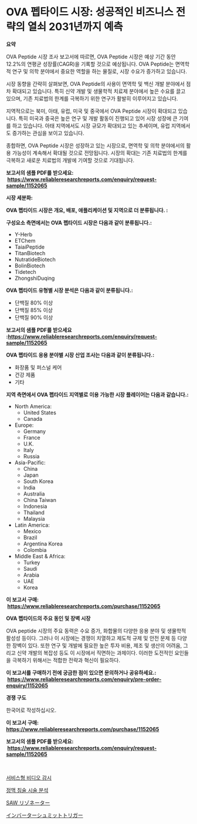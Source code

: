 <p><h1>OVA 펩타이드 시장: 성공적인 비즈니스 전략의 열쇠 2031년까지 예측</h1></p><p><strong>요약</strong></p>
<p><p>OVA Peptide 시장 조사 보고서에 따르면, OVA Peptide 시장은 예상 기간 동안 12.2%의 연평균 성장률(CAGR)을 기록할 것으로 예상됩니다. OVA Peptide는 면역학적 연구 및 의학 분야에서 중요한 역할을 하는 물질로, 시장 수요가 증가하고 있습니다.</p><p>시장 동향을 간략히 살펴보면, OVA Peptide의 사용이 면역학 및 백신 개발 분야에서 점차 확대되고 있습니다. 특히 신약 개발 및 생물학적 치료제 분야에서 높은 수요를 끌고 있으며, 기존 치료법의 한계를 극복하기 위한 연구가 활발히 이루어지고 있습니다.</p><p>지역적으로는 북미, 아태, 유럽, 미국 및 중국에서 OVA Peptide 시장이 확대되고 있습니다. 특히 미국과 중국은 높은 연구 및 개발 활동이 진행되고 있어 시장 성장에 큰 기여를 하고 있습니다. 아태 지역에서도 시장 규모가 확대되고 있는 추세이며, 유럽 지역에서도 증가하는 관심을 보이고 있습니다.</p><p>종합하면, OVA Peptide 시장은 성장하고 있는 시장으로, 면역학 및 의학 분야에서의 활용 가능성이 계속해서 확대될 것으로 전망됩니다. 시장의 확대는 기존 치료법의 한계를 극복하고 새로운 치료법의 개발에 기여할 것으로 기대됩니다.</p></p>
<p><strong>보고서의 샘플 PDF를 받으세요: &nbsp;<a href="https://www.reliableresearchreports.com/enquiry/request-sample/1152065">https://www.reliableresearchreports.com/enquiry/request-sample/1152065</a></strong></p>
<p><strong>시장 세분화:</strong></p>
<p><strong> OVA 펩타이드 시장은 개요, 배포, 애플리케이션 및 지역으로 더 분류됩니다. :</strong></p>
<p><strong>구성요소 측면에서는 OVA 펩타이드 시장은 다음과 같이 분류됩니다.:</strong></p>
<p><ul><li>Y-Herb</li><li>ETChem</li><li>TaiaiPeptide</li><li>TitanBiotech</li><li>NutratideBiotech</li><li>BolinBiotech</li><li>Tidetech</li><li>ZhongshiDuqing</li></ul></p>
<p><strong> OVA 펩타이드 유형별 시장 분석은 다음과 같이 분류됩니다.:</strong></p>
<p><ul><li>단백질 80% 이상</li><li>단백질 85% 이상</li><li>단백질 90% 이상</li></ul></p>
<p><strong>보고서의 샘플 PDF를 받으세요 :<a href="https://www.reliableresearchreports.com/enquiry/request-sample/1152065">https://www.reliableresearchreports.com/enquiry/request-sample/1152065</a></strong></p>
<p><strong> OVA 펩타이드 응용 분야별 시장 산업 조사는 다음과 같이 분류됩니다.:</strong></p>
<p><ul><li>화장품 및 퍼스널 케어</li><li>건강 제품</li><li>기타</li></ul></p>
<p><strong>지역 측면에서 OVA 펩타이드 지역별로 이용 가능한 시장 플레이어는 다음과 같습니다.:</strong></p>
<p><ul>
    <li>
        North America:
        <ul>
            <li>United States</li>
            <li>Canada</li>
        </ul>
    </li>
    <li>
        Europe:
        <ul>
            <li>Germany</li>
            <li>France</li>
            <li>U.K.</li>
            <li>Italy</li>
            <li>Russia</li>
        </ul>
    </li>
    <li>
        Asia-Pacific:
        <ul>
            <li>China</li>
            <li>Japan</li>
            <li>South Korea</li>
            <li>India</li>
            <li>Australia</li>
            <li>China Taiwan</li>
            <li>Indonesia</li>
            <li>Thailand</li>
            <li>Malaysia</li>
        </ul>
    </li>
    <li>
        Latin America:
        <ul>
            <li>Mexico</li>
            <li>Brazil</li>
            <li>Argentina Korea</li>
            <li>Colombia</li>
        </ul>
    </li>
    <li>
        Middle East & Africa:
        <ul>
            <li>Turkey</li>
            <li>Saudi</li>
            <li>Arabia</li>
            <li>UAE</li>
            <li>Korea</li>
        </ul>
    </li>
    </ul></p>
<p><strong>이 보고서 구매: &nbsp;<a href="https://www.reliableresearchreports.com/purchase/1152065">https://www.reliableresearchreports.com/purchase/1152065</a></strong></p>
<p><strong>OVA 펩타이드의 주요 동인 및 장벽 시장</strong></p>
<p><p>OVA peptide 시장의 주요 동력은 수요 증가, 화합물의 다양한 응용 분야 및 생물학적 활성성 등이다. 그러나 이 시장에는 경쟁이 치열하고 제도적 규제 및 안전 문제 등 다양한 장벽이 있다. 또한 연구 및 개발에 필요한 높은 투자 비용, 제조 및 생산의 어려움, 그리고 신약 개발의 복잡성 등도 이 시장에서 직면하는 과제이다. 이러한 도전적인 요인들을 극복하기 위해서는 적합한 전략과 혁신이 필요하다.</p></p>
<p><strong>이 보고서를 구매하기 전에 궁금한 점이 있으면 문의하거나 공유하세요.: &nbsp;<a href="https://www.reliableresearchreports.com/enquiry/pre-order-enquiry/1152065">https://www.reliableresearchreports.com/enquiry/pre-order-enquiry/1152065</a></strong></p>
<p><strong>경쟁 구도</strong></p>
<p><p>한국어로 작성하십시오.</p></p>
<p><strong>이 보고서 구매: &nbsp; <a href="https://www.reliableresearchreports.com/purchase/1152065">https://www.reliableresearchreports.com/purchase/1152065</a></strong></p>
<p><strong>보고서의 샘플 PDF를 받으세요: &nbsp;<a href="https://www.reliableresearchreports.com/enquiry/request-sample/1152065">https://www.reliableresearchreports.com/enquiry/request-sample/1152065</a></strong><strong></strong></p>
<p>&nbsp;</p>
<p><p><a href="https://medium.com/@jackiefauhey9089475/%EB%B9%84%EB%94%94%EC%98%A4-%EA%B0%90%EC%8B%9C-%EC%84%9C%EB%B9%84%EC%8A%A4-%EC%8B%9C%EC%9E%A5-%EC%8B%9C%EC%9E%A5-%EC%A0%90%EC%9C%A0%EC%9C%A8-%EC%8B%9C%EC%9E%A5-%EB%8F%99%ED%96%A5-%EB%B0%8F-%EB%AF%B8%EB%9E%98-%EC%84%B1%EC%9E%A5-%ED%83%90%EC%83%89-1bb582b62438">서비스형 비디오 감시</a></p><p><a href="https://medium.com/@percyhagernes9778/%EC%A0%95%EB%A7%A5%EB%9A%9C%EA%BB%91-%EC%A0%88%EC%B0%A8-%EB%B6%84%EC%84%9D-%EC%8B%9C%EC%9E%A5-%ED%86%B5%EC%B0%B0-%EC%8B%9C%EC%9E%A5-%EB%8F%99%ED%96%A5-%EC%84%B1%EC%9E%A5-2024%EB%85%84%EB%B6%80%ED%84%B0-2031%EB%85%84%EA%B9%8C%EC%A7%80-%EC%98%88%EC%B8%A1%EB%90%9C-%EB%82%B4%EC%9A%A9-fc0b3718bc10">정맥 침술 시술 분석</a></p><p><a href="https://medium.com/@briaabshire64/saw%E3%83%AC%E3%82%BE%E3%83%8D%E3%83%BC%E3%82%BF%E3%83%BC%E5%B8%82%E5%A0%B4%E8%AA%BF%E6%9F%BB%E3%83%AC%E3%83%9D%E3%83%BC%E3%83%88-%E3%81%9D%E3%81%AE%E6%AD%B4%E5%8F%B2%E3%81%A8%E4%BA%88%E6%B8%AC2024%E5%B9%B4%E3%81%8B%E3%82%892031%E5%B9%B4-88fffefa4129">SAW リゾネーター</a></p><p><a href="https://medium.com/@camron674/%E3%82%A4%E3%83%B3%E3%83%90%E3%83%BC%E3%82%BF%E3%82%B7%E3%83%A5%E3%83%9F%E3%83%83%E3%83%88%E3%83%88%E3%83%AA%E3%82%AC%E3%83%BC%E5%B8%82%E5%A0%B4%E3%81%AF-%E5%B8%82%E5%A0%B4%E3%82%B7%E3%82%A7%E3%82%A2-%E5%B8%82%E5%A0%B4%E5%8B%95%E5%90%91-%E5%B8%82%E5%A0%B4%E6%88%90%E9%95%B7%E3%81%AB%E9%96%A2%E3%81%99%E3%82%8B%E6%83%85%E5%A0%B1%E3%82%92%E6%8F%90%E4%BE%9B%E3%81%97%E3%81%BE%E3%81%99-6344f5b8505d">インバーターシュミットトリガー</a></p></p>